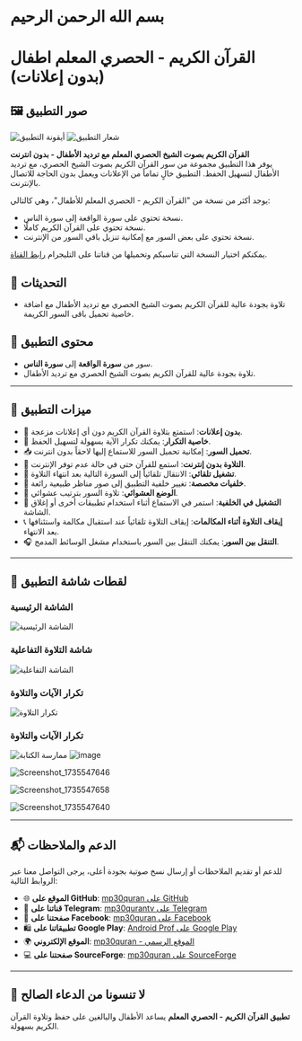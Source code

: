 # بسم الله الرحمن الرحيم

# **القرآن الكريم - الحصري المعلم اطفال (بدون إعلانات)**

## 🖼️ **صور التطبيق**

![أيقونة التطبيق](https://github.com/user-attachments/assets/39442723-f620-45c3-9f9d-bf5f037af0bd)
![شعار التطبيق](https://github.com/user-attachments/assets/6d35e435-acc6-4c9b-a016-727c964674d7)


**القرآن الكريم بصوت الشيخ الحصري المعلم مع ترديد الأطفال - بدون انترنت**  
يوفر هذا التطبيق مجموعة من سور القرآن الكريم بصوت الشيخ الحصري، مع ترديد الأطفال لتسهيل الحفظ. التطبيق خالٍ تماماً من الإعلانات ويعمل بدون الحاجة للاتصال بالإنترنت.

يوجد أكثر من نسخة من "القرآن الكريم - الحصري المعلم للأطفال"، وهي كالتالي:

- نسخة تحتوي على سورة الواقعة إلى سورة الناس.
- نسخة تحتوي على القرآن الكريم كاملًا.
- نسخة تحتوي على بعض السور مع إمكانية تنزيل باقي السور من الإنترنت.

يمكنكم اختيار النسخة التي تناسبكم وتحميلها من قناتنا على التليجرام [رابط القناة](https://y.me/mp30quranapps).


## 📖 **التحديثات**
- تلاوة بجودة عالية للقرآن الكريم بصوت الشيخ الحصري مع ترديد الأطفال مع اضافة خاصية تحميل باقى السور الكريمة.



## 📖 **محتوى التطبيق**

- سور من **سورة الواقعة** إلى **سورة الناس**.
- تلاوة بجودة عالية للقرآن الكريم بصوت الشيخ الحصري مع ترديد الأطفال.

---

## 🌟 **ميزات التطبيق**

- 🚫 **بدون إعلانات**: استمتع بتلاوة القرآن الكريم دون أي إعلانات مزعجة.
- 🔁 **خاصية التكرار**: يمكنك تكرار الآية بسهولة لتسهيل الحفظ.
- 📥 **تحميل السور**: إمكانية تحميل السور للاستماع إليها لاحقاً بدون انترنت.
- 📶 **التلاوة بدون إنترنت**: استمع للقرآن حتى في حالة عدم توفر الإنترنت.
- 🔄 **تشغيل تلقائي**: الانتقال تلقائياً إلى السورة التالية بعد انتهاء التلاوة.
- 🌄 **خلفيات مخصصة**: تغيير خلفية التطبيق إلى صور مناظر طبيعية رائعة.
- 🔀 **الوضع العشوائي**: تلاوة السور بترتيب عشوائي.
- 📱 **التشغيل في الخلفية**: استمر في الاستماع أثناء استخدام تطبيقات أخرى أو إغلاق الشاشة.
- 📞 **إيقاف التلاوة أثناء المكالمات**: إيقاف التلاوة تلقائياً عند استقبال مكالمة واستئنافها بعد الانتهاء.
- 🎧 **التنقل بين السور**: يمكنك التنقل بين السور باستخدام مشغل الوسائط المدمج.

---

## 📸 **لقطات شاشة التطبيق**

### الشاشة الرئيسية
![الشاشة الرئيسية](https://github.com/user-attachments/assets/4a5e0efa-ecbf-4586-a2d9-574075dc0521)

### شاشة التلاوة التفاعلية
![الشاشة التفاعلية](https://github.com/user-attachments/assets/930000d8-c7d0-4278-ac9a-715c80d4b76f)

### تكرار الآيات والتلاوة
![تكرار التلاوة](https://github.com/user-attachments/assets/1b73b82a-1b07-4749-95a9-d64bfe17c95f)

###  تكرار الآيات والتلاوة
![ممارسة الكتابة](https://github.com/user-attachments/assets/3dec47b1-743f-4a15-b744-370e860ac83a)
![image](https://github.com/user-attachments/assets/c47ebdb3-7e74-4463-8654-a8880b1701c4)

![Screenshot_1735547646](https://github.com/user-attachments/assets/6eb84f7c-01d8-4804-b43e-bc86b211d65a)

![Screenshot_1735547658](https://github.com/user-attachments/assets/0d5c85b2-47c9-4caa-a7d1-eff0188a3ae2)

![Screenshot_1735547640](https://github.com/user-attachments/assets/67360c4d-52dd-4c87-bbd4-0b4608a1fe06)



---

## 📬 **الدعم والملاحظات**

للدعم أو تقديم الملاحظات أو إرسال نسخ صوتية بجودة أعلى، يرجى التواصل معنا عبر الروابط التالية:

- 🌐 **الموقع على GitHub**: [mp30quran على GitHub](https://github.com/mp30quran)
- 📱 **قناتنا على Telegram**: [mp30qurantv على Telegram](https://t.me/mp30qurantv)
- 📘 **صفحتنا على Facebook**: [mp30quran على Facebook](https://facebook.com/mp30quran)
- 🛍️ **تطبيقاتنا على Google Play**: [Android Prof على Google Play](https://play.google.com/store/apps/developer?id=Android+Prof)
- 🌍 **الموقع الإلكتروني**: [mp30quran - الموقع الرسمي](https://sites.google.com/view/mp30quran/home)
- 💻 **صفحتنا على SourceForge**: [mp30quran على SourceForge](https://mp30quran.sourceforge.io/)

---

## 🙏 **لا تنسونا من الدعاء الصالح**

**تطبيق القرآن الكريم - الحصري المعلم** يساعد الأطفال والبالغين على حفظ وتلاوة القرآن الكريم بسهولة. 
